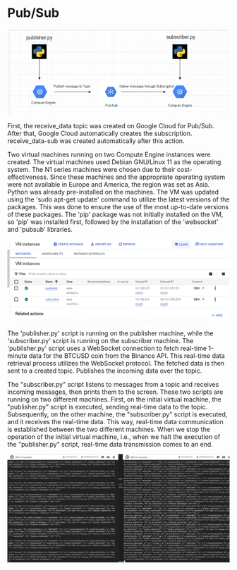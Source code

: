 # Pub/Sub

<img src = "img/mimari.png">

<p>First, the receive_data topic was created on Google Cloud for Pub/Sub. After that, Google Cloud automatically creates the subscription. receive_data-sub was created automatically after this action.</p>

<p>Two virtual machines running on two Compute Engine instances were created. The virtual machines used Debian GNU/Linux 11 as the operating system. The N1 series machines were chosen due to their cost-effectiveness. Since these machines and the appropriate operating system were not available in Europe and America, the region was set as Asia. Python was already pre-installed on the machines. The VM was updated using the 'sudo apt-get update' command to utilize the latest versions of the packages. This was done to ensure the use of the most up-to-date versions of these packages. The 'pip' package was not initially installed on the VM, so 'pip' was installed first, followed by the installation of the 'websocket' and 'pubsub' libraries.</p>

<img src = "img/compute_engine.png">

<p>The 'publisher.py' script is running on the publisher machine, while the 'subscriber.py' script is running on the subscriber machine. The 'publisher.py' script uses a WebSocket connection to fetch real-time 1-minute data for the BTCUSD coin from the Binance API. This real-time data retrieval process utilizes the WebSocket protocol. The fetched data is then sent to a created topic. 
Publishes the incoming data over the topic.</p>

<p>The "subscriber.py" script listens to messages from a topic and receives incoming messages, then prints them to the screen. These two scripts are running on two different machines. First, on the initial virtual machine, the "publisher.py" script is executed, sending real-time data to the topic. Subsequently, on the other machine, the "subscriber.py" script is executed, and it receives the real-time data. This way, real-time data communication is established between the two different machines. When we stop the operation of the initial virtual machine, i.e., when we halt the execution of the "publisher.py" script, real-time data transmission comes to an end.</p>

<img src = "img/resim1.png">